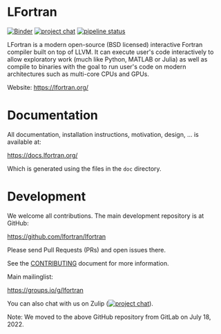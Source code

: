 # LFortran

[![Binder](https://mybinder.org/badge_logo.svg)](https://mybinder.org/v2/gl/lfortran%2Fweb%2Flfortran-binder/master?filepath=Demo.ipynb)
[![project chat](https://img.shields.io/badge/zulip-join_chat-brightgreen.svg)](https://lfortran.zulipchat.com/)
[![pipeline status](https://gitlab.com/lfortran/lfortran/badges/master/pipeline.svg)](https://gitlab.com/lfortran/lfortran/-/commits/master)

LFortran is a modern open-source (BSD licensed) interactive Fortran compiler
built on top of LLVM. It can execute user's code interactively to allow
exploratory work (much like Python, MATLAB or Julia) as well as compile to
binaries with the goal to run user's code on modern architectures such as
multi-core CPUs and GPUs.

Website: https://lfortran.org/

# Documentation

All documentation, installation instructions, motivation, design, ... is
available at:

https://docs.lfortran.org/

Which is generated using the files in the `doc` directory.


# Development

We welcome all contributions.
The main development repository is at GitHub:

https://github.com/lfortran/lfortran

Please send Pull Requests (PRs) and open issues there.

See the [CONTRIBUTING](CONTRIBUTING.md) document for more information.

Main mailinglist:

https://groups.io/g/lfortran

You can also chat with us on Zulip ([![project chat](https://img.shields.io/badge/zulip-join_chat-brightgreen.svg)](https://lfortran.zulipchat.com/)).

Note: We moved to the above GitHub repository from GitLab on July 18, 2022.
